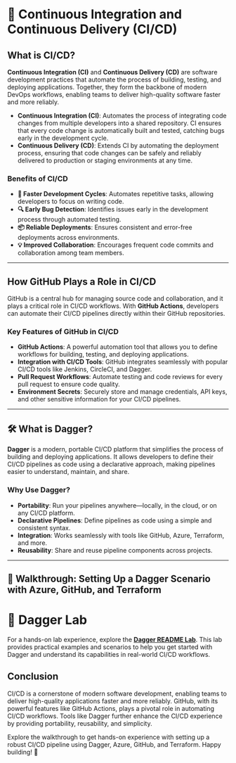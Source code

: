 # 🚀 Continuous Integration and Continuous Delivery (CI/CD)

## What is CI/CD?

**Continuous Integration (CI)** and **Continuous Delivery (CD)** are software development practices that automate the process of building, testing, and deploying applications. Together, they form the backbone of modern DevOps workflows, enabling teams to deliver high-quality software faster and more reliably.

- **Continuous Integration (CI)**: Automates the process of integrating code changes from multiple developers into a shared repository. CI ensures that every code change is automatically built and tested, catching bugs early in the development cycle.
- **Continuous Delivery (CD)**: Extends CI by automating the deployment process, ensuring that code changes can be safely and reliably delivered to production or staging environments at any time.

### Benefits of CI/CD

- **🚀 Faster Development Cycles**: Automates repetitive tasks, allowing developers to focus on writing code.
- **🔍 Early Bug Detection**: Identifies issues early in the development process through automated testing.
- **📦 Reliable Deployments**: Ensures consistent and error-free deployments across environments.
- **💡 Improved Collaboration**: Encourages frequent code commits and collaboration among team members.

---

## How GitHub Plays a Role in CI/CD

GitHub is a central hub for managing source code and collaboration, and it plays a critical role in CI/CD workflows. With **GitHub Actions**, developers can automate their CI/CD pipelines directly within their GitHub repositories.

### Key Features of GitHub in CI/CD

- **GitHub Actions**: A powerful automation tool that allows you to define workflows for building, testing, and deploying applications.
- **Integration with CI/CD Tools**: GitHub integrates seamlessly with popular CI/CD tools like Jenkins, CircleCI, and Dagger.
- **Pull Request Workflows**: Automate testing and code reviews for every pull request to ensure code quality.
- **Environment Secrets**: Securely store and manage credentials, API keys, and other sensitive information for your CI/CD pipelines.

---

## 🛠️ What is Dagger?

**Dagger** is a modern, portable CI/CD platform that simplifies the process of building and deploying applications. It allows developers to define their CI/CD pipelines as code using a declarative approach, making pipelines easier to understand, maintain, and share.

### Why Use Dagger?

- **Portability**: Run your pipelines anywhere—locally, in the cloud, or on any CI/CD platform.
- **Declarative Pipelines**: Define pipelines as code using a simple and consistent syntax.
- **Integration**: Works seamlessly with tools like GitHub, Azure, Terraform, and more.
- **Reusability**: Share and reuse pipeline components across projects.

---

## 🌟 Walkthrough: Setting Up a Dagger Scenario with Azure, GitHub, and Terraform

# 🔗 Dagger Lab

For a hands-on lab experience, explore the **[Dagger README Lab](/docs/dagger/README.md)**. This lab provides practical examples and scenarios to help you get started with Dagger and understand its capabilities in real-world CI/CD workflows.

## Conclusion

CI/CD is a cornerstone of modern software development, enabling teams to deliver high-quality applications faster and more reliably. GitHub, with its powerful features like GitHub Actions, plays a pivotal role in automating CI/CD workflows. Tools like Dagger further enhance the CI/CD experience by providing portability, reusability, and simplicity.

Explore the walkthrough to get hands-on experience with setting up a robust CI/CD pipeline using Dagger, Azure, GitHub, and Terraform. Happy building! 🚀